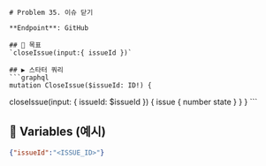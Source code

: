     # Problem 35. 이슈 닫기

    **Endpoint**: GitHub

    ## 🎯 목표
    `closeIssue(input:{ issueId })`

    ## ▶ 스타터 쿼리
    ```graphql
    mutation CloseIssue($issueId: ID!) {
  closeIssue(input: { issueId: $issueId }) {
    issue { number state }
  }
}
    ```
## 🔧 Variables (예시)
```json
{"issueId":"<ISSUE_ID>"}
```
